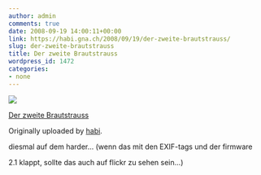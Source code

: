 ```yaml
---
author: admin
comments: true
date: 2008-09-19 14:00:11+00:00
link: https://habi.gna.ch/2008/09/19/der-zweite-brautstrauss/
slug: der-zweite-brautstrauss
title: Der zweite Brautstrauss
wordpress_id: 1472
categories:
- none
---
```



 [![](http://farm4.static.flickr.com/3030/2870441754_84c47da03d_m.jpg)](http://www.flickr.com/photos/habi/2870441754/)
   

 
  [Der zweite Brautstrauss](http://www.flickr.com/photos/habi/2870441754/)
    

  Originally uploaded by [habi](http://www.flickr.com/people/habi/).
 



diesmal auf dem harder... (wenn das mit den EXIF-tags und der firmware  

2.1 klappt, sollte das auch auf flickr zu sehen sein...)
  


